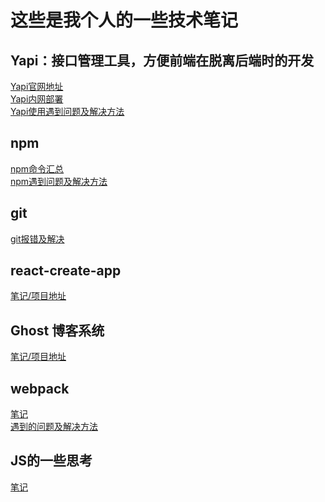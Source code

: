 # 这些是我个人的一些技术笔记

## Yapi：接口管理工具，方便前端在脱离后端时的开发
[Yapi官网地址](https://hellosean1025.github.io/yapi/index.html)<br>
[Yapi内网部署](./Yapi/内网部署/部署方法.md)<br>
[Yapi使用遇到问题及解决方法](./Yapi/使用/使用遇到的问题及解决方法.md)

## npm
[npm命令汇总](./npm/命令汇总.md)<br>
[npm遇到问题及解决方法](./npm/遇到的问题及解决方法.md)

## git
[git报错及解决](./git/git报错及解决.md)

## react-create-app
[笔记/项目地址](https://github.com/NeroSolomon/react-app)

## Ghost 博客系统
[笔记/项目地址](https://github.com/NeroSolomon/Ghost-Blog)

## webpack
[笔记](./webpack/webpack配置.md)<br>
[遇到的问题及解决方法](./webpack/webpack问题及解决.md)

## JS的一些思考
[笔记](./js/js一些问题的思考.md)